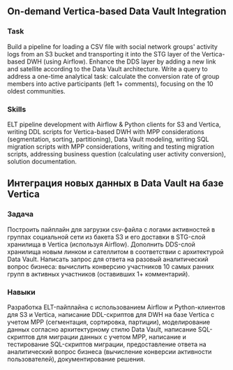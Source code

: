 ## On-demand Vertica-based Data Vault Integration

### Task  
Build a pipeline for loading a CSV file with social network groups' activity logs from an S3 bucket and transporting it into the STG layer of the Vertica-based DWH (using Airflow). Enhance the DDS layer by adding a new link and satellite according to the Data Vault architecture. Write a query to address a one-time analytical task: calculate the conversion rate of group members into active participants (left 1+ comments), focusing on the 10 oldest communities.

### Skills  
ELT pipeline development with Airflow & Python clients for S3 and Vertica, writing DDL scripts for Vertica-based DWH with MPP considerations (segmentation, sorting, partitioning), Data Vault modeling, writing SQL migration scripts with MPP considerations, writing and testing migration scripts, addressing business question (calculating user activity conversion), solution documentation.

## Интеграция новых данных в Data Vault на базе Vertica

### Задача  
Построить пайплайн для загрузки csv-файла с логами активностей в группах социальной сети из бакета S3 и его доставки в STG-слой хранилища в Vertica (используя Airflow). Дополнить DDS-слой хранилища новым линком и сателлитом в соответствии с архитектурой Data Vault. Написать запрос для ответа на разовый аналитический вопрос бизнеса: вычислить конверсию участников 10 самых ранних групп в активных участников (оставивших 1+ комментарий).

### Навыки  
Разработка ELT-пайплайна с использованием Airflow и Python-клиентов для S3 и Vertica, написание DDL-скриптов для DWH на базе Vertica с учетом MPP (сегментация, сортировка, партиции), моделирование данных согласно архитектурному стилю Data Vault, написание SQL-скриптов для миграции данных с учетом MPP, написание и тестирование SQL-скриптов миграции, предоставление ответа на аналитический вопрос бизнеса (вычисление конверсии активности пользователей), документирование решения.
